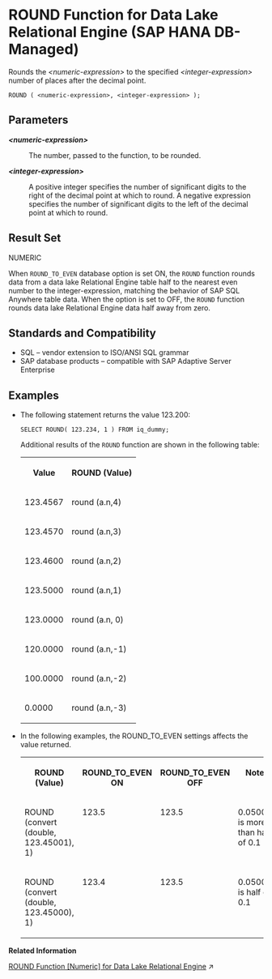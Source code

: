 <!-- loio9f767014ddd542479d75822573eec6cd -->

# ROUND Function for Data Lake Relational Engine \(SAP HANA DB-Managed\)

Rounds the *<numeric-expression\>* to the specified *<integer-expression\>* number of places after the decimal point.



```
ROUND ( <numeric-expression>, <integer-expression> );
```



<a name="loio9f767014ddd542479d75822573eec6cd__section_srb_vst_vrb"/>

## Parameters


<dl>
<dt><b>

*<numeric-expression\>* 

</b></dt>
<dd>

The number, passed to the function, to be rounded.



</dd><dt><b>

*<integer-expression\>*

</b></dt>
<dd>

A positive integer specifies the number of significant digits to the right of the decimal point at which to round. A negative expression specifies the number of significant digits to the left of the decimal point at which to round.



</dd>
</dl>



<a name="loio9f767014ddd542479d75822573eec6cd__section_ymp_vst_vrb"/>

## Result Set

NUMERIC

When `ROUND_TO_EVEN` database option is set ON, the `ROUND` function rounds data from a data lake Relational Engine table half to the nearest even number to the integer-expression, matching the behavior of SAP SQL Anywhere table data. When the option is set to OFF, the `ROUND` function rounds data lake Relational Engine data half away from zero.



<a name="loio9f767014ddd542479d75822573eec6cd__section_q5g_wst_vrb"/>

## Standards and Compatibility

-   SQL – vendor extension to ISO/ANSI SQL grammar
-   SAP database products – compatible with SAP Adaptive Server Enterprise



<a name="loio9f767014ddd542479d75822573eec6cd__section_pxq_wst_vrb"/>

## Examples

-   The following statement returns the value 123.200:

    ```
    SELECT ROUND( 123.234, 1 ) FROM iq_dummy;
    ```

    Additional results of the `ROUND` function are shown in the following table:


    <table>
    <tr>
    <th valign="top" rowspan="1">

    Value
    
    </th>
    <th valign="top" rowspan="1">

    ROUND \(Value\)
    
    </th>
    </tr>
    <tr>
    <td valign="top" rowspan="1">
    
    123.4567
    
    </td>
    <td valign="top" rowspan="1">
    
    round \(a.n,4\)
    
    </td>
    </tr>
    <tr>
    <td valign="top" rowspan="1">
    
    123.4570
    
    </td>
    <td valign="top" rowspan="1">
    
    round \(a.n,3\)
    
    </td>
    </tr>
    <tr>
    <td valign="top" rowspan="1">
    
    123.4600
    
    </td>
    <td valign="top" rowspan="1">
    
    round \(a.n,2\)
    
    </td>
    </tr>
    <tr>
    <td valign="top" rowspan="1">
    
    123.5000
    
    </td>
    <td valign="top" rowspan="1">
    
    round \(a.n,1\)
    
    </td>
    </tr>
    <tr>
    <td valign="top" rowspan="1">
    
    123.0000
    
    </td>
    <td valign="top" rowspan="1">
    
    round \(a.n, 0\)
    
    </td>
    </tr>
    <tr>
    <td valign="top" rowspan="1">
    
    120.0000
    
    </td>
    <td valign="top" rowspan="1">
    
    round \(a.n,-1\)
    
    </td>
    </tr>
    <tr>
    <td valign="top" rowspan="1">
    
    100.0000
    
    </td>
    <td valign="top" rowspan="1">
    
    round \(a.n,-2\)
    
    </td>
    </tr>
    <tr>
    <td valign="top" rowspan="1">
    
    0.0000
    
    </td>
    <td valign="top" rowspan="1">
    
    round \(a.n,-3\)
    
    </td>
    </tr>
    </table>
    
-   In the following examples, the ROUND\_TO\_EVEN settings affects the value returned.


    <table>
    <tr>
    <th valign="top">

    ROUND \(Value\)
    
    </th>
    <th valign="top">

    ROUND\_TO\_EVEN ON
    
    </th>
    <th valign="top">

    ROUND\_TO\_EVEN OFF
    
    </th>
    <th valign="top">

    Note
    
    </th>
    </tr>
    <tr>
    <td valign="top">
    
    ROUND \(convert \(double, 123.45001\), 1\)
    
    </td>
    <td valign="top">
    
    123.5
    
    </td>
    <td valign="top">
    
    123.5
    
    </td>
    <td valign="top">
    
    0.05001 is more than half of 0.1
    
    </td>
    </tr>
    <tr>
    <td valign="top">
    
    ROUND \(convert \(double, 123.45000\), 1\)
    
    </td>
    <td valign="top">
    
    123.4
    
    </td>
    <td valign="top">
    
    123.5
    
    </td>
    <td valign="top">
    
    0.0500 is half of 0.1
    
    </td>
    </tr>
    </table>
    

**Related Information**  


[ROUND Function \[Numeric\] for Data Lake Relational Engine](https://help.sap.com/viewer/19b3964099384f178ad08f2d348232a9/2024_3_QRC/en-US/a57bbb0684f21015822ddb659e37c042.html "Rounds the numeric-expression to the specified integer-expression number of places after the decimal point.") :arrow_upper_right:

